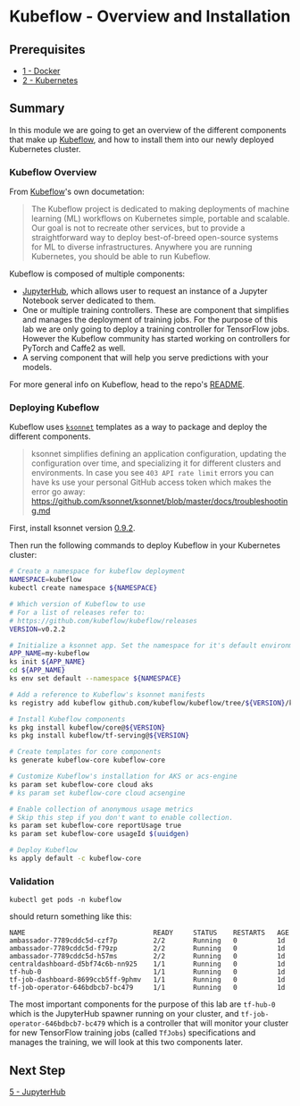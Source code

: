 # Kubeflow - Overview and Installation

## Prerequisites

* [1 - Docker](../1-docker/README.md)
* [2 - Kubernetes](../2-kubernetes/README.md)

## Summary

In this module we are going to get an overview of the different components that make up [Kubeflow](https://github.com/kubeflow/kubeflow), and how to install them into our newly deployed Kubernetes cluster.

### Kubeflow Overview

From [Kubeflow](https://github.com/kubeflow/kubeflow)'s own documetation:

> The Kubeflow project is dedicated to making deployments of machine learning (ML) workflows on Kubernetes simple, portable and scalable. Our goal is not to recreate other services, but to provide a straightforward way to deploy best-of-breed open-source systems for ML to diverse infrastructures. Anywhere you are running Kubernetes, you should be able to run Kubeflow.

Kubeflow is composed of multiple components:
* [JupyterHub](https://jupyterhub.readthedocs.io/en/latest/), which allows user to request an instance of a Jupyter Notebook server dedicated to them.
* One or multiple training controllers. These are component that simplifies and manages the deployment of training jobs. For the purpose of this lab we are only going to deploy a training controller for TensorFlow jobs. However the Kubeflow community has started working on controllers for PyTorch and Caffe2 as well.
* A serving component that will help you serve predictions with your models.

For more general info on Kubeflow, head to the repo's [README](https://github.com/kubeflow/kubeflow/blob/master/README.md).

### Deploying Kubeflow

Kubeflow uses [`ksonnet`](https://github.com/ksonnet/ksonnet) templates as a way to package and deploy the different components.  

> ksonnet simplifies defining an application configuration, updating the configuration over time, and specializing it for different clusters and environments. 
In case you see `403 API rate limit` errors you can have ks use your personal GitHub access token which makes the error go away: https://github.com/ksonnet/ksonnet/blob/master/docs/troubleshooting.md 

First, install ksonnet version [0.9.2](https://ksonnet.io/#get-started).

Then run the following commands to deploy Kubeflow in your Kubernetes cluster:

```bash
# Create a namespace for kubeflow deployment
NAMESPACE=kubeflow
kubectl create namespace ${NAMESPACE}

# Which version of Kubeflow to use
# For a list of releases refer to:
# https://github.com/kubeflow/kubeflow/releases
VERSION=v0.2.2

# Initialize a ksonnet app. Set the namespace for it's default environment.
APP_NAME=my-kubeflow
ks init ${APP_NAME}
cd ${APP_NAME}
ks env set default --namespace ${NAMESPACE}

# Add a reference to Kubeflow's ksonnet manifests
ks registry add kubeflow github.com/kubeflow/kubeflow/tree/${VERSION}/kubeflow

# Install Kubeflow components
ks pkg install kubeflow/core@${VERSION}
ks pkg install kubeflow/tf-serving@${VERSION}

# Create templates for core components
ks generate kubeflow-core kubeflow-core

# Customize Kubeflow's installation for AKS or acs-engine
ks param set kubeflow-core cloud aks
# ks param set kubeflow-core cloud acsengine

# Enable collection of anonymous usage metrics
# Skip this step if you don't want to enable collection.
ks param set kubeflow-core reportUsage true
ks param set kubeflow-core usageId $(uuidgen)

# Deploy Kubeflow
ks apply default -c kubeflow-core
```

### Validation

`kubectl get pods -n kubeflow`

should return something like this:

```
NAME                                READY     STATUS    RESTARTS   AGE
ambassador-7789cddc5d-czf7p         2/2       Running   0          1d
ambassador-7789cddc5d-f79zp         2/2       Running   0          1d
ambassador-7789cddc5d-h57ms         2/2       Running   0          1d
centraldashboard-d5bf74c6b-nn925    1/1       Running   0          1d
tf-hub-0                            1/1       Running   0          1d
tf-job-dashboard-8699ccb5ff-9phmv   1/1       Running   0          1d
tf-job-operator-646bdbcb7-bc479     1/1       Running   0          1d
```

The most important components for the purpose of this lab are `tf-hub-0` which is the JupyterHub spawner running on your cluster, and `tf-job-operator-646bdbcb7-bc479` which is a controller that will monitor your cluster for new TensorFlow training jobs (called `TfJobs`) specifications and manages the training, we will look at this two components later.

## Next Step

[5 - JupyterHub](../5-jupyterhub)
